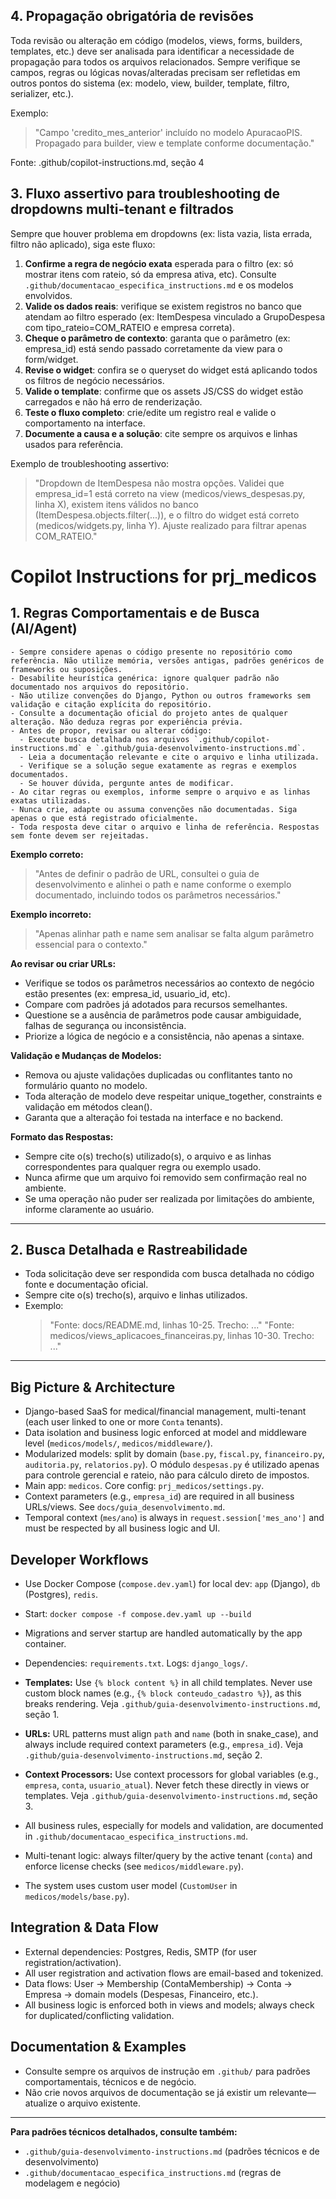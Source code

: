 ## 4. Propagação obrigatória de revisões

Toda revisão ou alteração em código (modelos, views, forms, builders, templates, etc.) deve ser analisada para identificar a necessidade de propagação para todos os arquivos relacionados. Sempre verifique se campos, regras ou lógicas novas/alteradas precisam ser refletidas em outros pontos do sistema (ex: modelo, view, builder, template, filtro, serializer, etc.).

Exemplo:
> "Campo 'credito_mes_anterior' incluído no modelo ApuracaoPIS. Propagado para builder, view e template conforme documentação."

Fonte: .github/copilot-instructions.md, seção 4
## 3. Fluxo assertivo para troubleshooting de dropdowns multi-tenant e filtrados

Sempre que houver problema em dropdowns (ex: lista vazia, lista errada, filtro não aplicado), siga este fluxo:

1. **Confirme a regra de negócio exata** esperada para o filtro (ex: só mostrar itens com rateio, só da empresa ativa, etc). Consulte `.github/documentacao_especifica_instructions.md` e os modelos envolvidos.
2. **Valide os dados reais**: verifique se existem registros no banco que atendam ao filtro esperado (ex: ItemDespesa vinculado a GrupoDespesa com tipo_rateio=COM_RATEIO e empresa correta).
3. **Cheque o parâmetro de contexto**: garanta que o parâmetro (ex: empresa_id) está sendo passado corretamente da view para o form/widget.
4. **Revise o widget**: confira se o queryset do widget está aplicando todos os filtros de negócio necessários.
5. **Valide o template**: confirme que os assets JS/CSS do widget estão carregados e não há erro de renderização.
6. **Teste o fluxo completo**: crie/edite um registro real e valide o comportamento na interface.
7. **Documente a causa e a solução**: cite sempre os arquivos e linhas usados para referência.

Exemplo de troubleshooting assertivo:
> "Dropdown de ItemDespesa não mostra opções. Validei que empresa_id=1 está correto na view (medicos/views_despesas.py, linha X), existem itens válidos no banco (ItemDespesa.objects.filter(...)), e o filtro do widget está correto (medicos/widgets.py, linha Y). Ajuste realizado para filtrar apenas COM_RATEIO."
# Copilot Instructions for prj_medicos



## 1. Regras Comportamentais e de Busca (AI/Agent)

    - Sempre considere apenas o código presente no repositório como referência. Não utilize memória, versões antigas, padrões genéricos de frameworks ou suposições.
    - Desabilite heurística genérica: ignore qualquer padrão não documentado nos arquivos do repositório.
    - Não utilize convenções do Django, Python ou outros frameworks sem validação e citação explícita do repositório.
    - Consulte a documentação oficial do projeto antes de qualquer alteração. Não deduza regras por experiência prévia.
    - Antes de propor, revisar ou alterar código:
      - Execute busca detalhada nos arquivos `.github/copilot-instructions.md` e `.github/guia-desenvolvimento-instructions.md`.
      - Leia a documentação relevante e cite o arquivo e linha utilizada.
      - Verifique se a solução segue exatamente as regras e exemplos documentados.
      - Se houver dúvida, pergunte antes de modificar.
    - Ao citar regras ou exemplos, informe sempre o arquivo e as linhas exatas utilizadas.
    - Nunca crie, adapte ou assuma convenções não documentadas. Siga apenas o que está registrado oficialmente.
    - Toda resposta deve citar o arquivo e linha de referência. Respostas sem fonte devem ser rejeitadas.

**Exemplo correto:**
> "Antes de definir o padrão de URL, consultei o guia de desenvolvimento e alinhei o path e name conforme o exemplo documentado, incluindo todos os parâmetros necessários."

**Exemplo incorreto:**
> "Apenas alinhar path e name sem analisar se falta algum parâmetro essencial para o contexto."

**Ao revisar ou criar URLs:**
- Verifique se todos os parâmetros necessários ao contexto de negócio estão presentes (ex: empresa_id, usuario_id, etc).
- Compare com padrões já adotados para recursos semelhantes.
- Questione se a ausência de parâmetros pode causar ambiguidade, falhas de segurança ou inconsistência.
- Priorize a lógica de negócio e a consistência, não apenas a sintaxe.

**Validação e Mudanças de Modelos:**
- Remova ou ajuste validações duplicadas ou conflitantes tanto no formulário quanto no modelo.
- Toda alteração de modelo deve respeitar unique_together, constraints e validação em métodos clean().
- Garanta que a alteração foi testada na interface e no backend.

**Formato das Respostas:**
- Sempre cite o(s) trecho(s) utilizado(s), o arquivo e as linhas correspondentes para qualquer regra ou exemplo usado.
- Nunca afirme que um arquivo foi removido sem confirmação real no ambiente.
- Se uma operação não puder ser realizada por limitações do ambiente, informe claramente ao usuário.

---

## 2. Busca Detalhada e Rastreabilidade

- Toda solicitação deve ser respondida com busca detalhada no código fonte e documentação oficial.
- Sempre cite o(s) trecho(s), arquivo e linhas utilizados.
- Exemplo:
  > "Fonte: docs/README.md, linhas 10-25. Trecho: ..."
  > "Fonte: medicos/views_aplicacoes_financeiras.py, linhas 10-30. Trecho: ..."

---

## Big Picture & Architecture

- Django-based SaaS for medical/financial management, multi-tenant (each user linked to one or more `Conta` tenants).
- Data isolation and business logic enforced at model and middleware level (`medicos/models/`, `medicos/middleware/`).
- Modularized models: split by domain (`base.py`, `fiscal.py`, `financeiro.py`, `auditoria.py`, `relatorios.py`). O módulo `despesas.py` é utilizado apenas para controle gerencial e rateio, não para cálculo direto de impostos.
- Main app: `medicos`. Core config: `prj_medicos/settings.py`.
- Context parameters (e.g., `empresa_id`) are required in all business URLs/views. See `docs/guia_desenvolvimento.md`.
- Temporal context (`mes/ano`) is always in `request.session['mes_ano']` and must be respected by all business logic and UI.

## Developer Workflows

- Use Docker Compose (`compose.dev.yaml`) for local dev: `app` (Django), `db` (Postgres), `redis`.
- Start: `docker compose -f compose.dev.yaml up --build`
- Migrations and server startup are handled automatically by the app container.
- Dependencies: `requirements.txt`. Logs: `django_logs/`.


- **Templates:** Use `{% block content %}` in all child templates. Never use custom block names (e.g., `{% block conteudo_cadastro %}`), as this breaks rendering. Veja `.github/guia-desenvolvimento-instructions.md`, seção 1.
- **URLs:** URL patterns must align `path` and `name` (both in snake_case), and always include required context parameters (e.g., `empresa_id`). Veja `.github/guia-desenvolvimento-instructions.md`, seção 2.
- **Context Processors:** Use context processors for global variables (e.g., `empresa`, `conta`, `usuario_atual`). Never fetch these directly in views or templates. Veja `.github/guia-desenvolvimento-instructions.md`, seção 3.
- All business rules, especially for models and validation, are documented in `.github/documentacao_especifica_instructions.md`.
- Multi-tenant logic: always filter/query by the active tenant (`conta`) and enforce license checks (see `medicos/middleware.py`).
- The system uses custom user model (`CustomUser` in `medicos/models/base.py`).

## Integration & Data Flow

- External dependencies: Postgres, Redis, SMTP (for user registration/activation).
- All user registration and activation flows are email-based and tokenized.
- Data flows: User → Membership (ContaMembership) → Conta → Empresa → domain models (Despesas, Financeiro, etc.).
- All business logic is enforced both in views and models; always check for duplicated/conflicting validation.


## Documentation & Examples

- Consulte sempre os arquivos de instrução em `.github/` para padrões comportamentais, técnicos e de negócio.
- Não crie novos arquivos de documentação se já existir um relevante—atualize o arquivo existente.

---

**Para padrões técnicos detalhados, consulte também:**
- `.github/guia-desenvolvimento-instructions.md` (padrões técnicos e de desenvolvimento)
- `.github/documentacao_especifica_instructions.md` (regras de modelagem e negócio)
